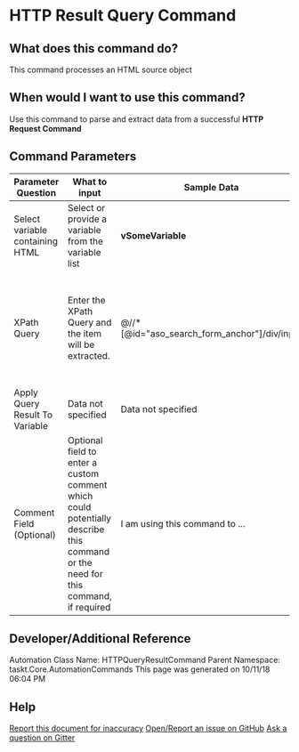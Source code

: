 <!--TITLE: HTTP Result Query Command -->
<!-- SUBTITLE: a command in the WebAPI Commands group -->
# HTTP Result Query Command


## What does this command do?
This command processes an HTML source object


## When would I want to use this command?
Use this command to parse and extract data from a successful **HTTP Request Command**


## Command Parameters
| Parameter Question   	| What to input  	|  Sample Data 	| Remarks  	|
| ---                    | ---               | ---           | ---       |
|Select variable containing HTML|Select or provide a variable from the variable list|**vSomeVariable**||
|XPath Query|Enter the XPath Query and the item will be extracted.|@//*[@id="aso_search_form_anchor"]/div/input|You can use Chrome Dev Tools to click an element and copy the XPath.|
|Apply Query Result To Variable|Data not specified|Data not specified|Data not specified|
|Comment Field (Optional)|Optional field to enter a custom comment which could potentially describe this command or the need for this command, if required|I am using this command to ...|Optional|


## Developer/Additional Reference
Automation Class Name: HTTPQueryResultCommand
Parent Namespace: taskt.Core.AutomationCommands
This page was generated on 10/11/18 06:04 PM


## Help
[Report this document for inaccuracy](/#)
[Open/Report an issue on GitHub](/#)
[Ask a question on Gitter](/#)
